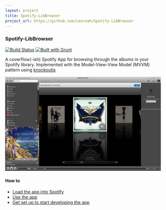 ```yaml
---
layout: project
title: Spotify-LibBrowser
project_url: https://github.com/ianreah/Spotify-LibBrowser
---
```

### Spotify-LibBrowser

[![Build Status](https://travis-ci.org/ianreah/Spotify-LibBrowser.png?branch=master)](https://travis-ci.org/ianreah/Spotify-LibBrowser)
[![Built with Grunt](https://cdn.gruntjs.com/builtwith.png)](http://gruntjs.com/)

A coverflow(-ish) Spotify App for browsing through the albums in your Spotify library.  Implemented with the Model-View-View Model (MVVM) pattern using [knockoutjs](http://knockoutjs.com/)

[![Spotify LibBrowser screenshot](https://github.com/ianreah/Spotify-LibBrowser/raw/master/screenshot.png)](https://github.com/ianreah/Spotify-LibBrowser/raw/master/screenshot.png)

#### How to
* [Load the app into Spotify](https://github.com/ianreah/Spotify-LibBrowser/wiki/Loading-the-app-into-Spotify)
* [Use the app](https://github.com/ianreah/Spotify-LibBrowser/wiki/Use)
* [Get set up to start developing the app](https://github.com/ianreah/Spotify-LibBrowser/wiki/Setting-up-to-develop-the-app)
